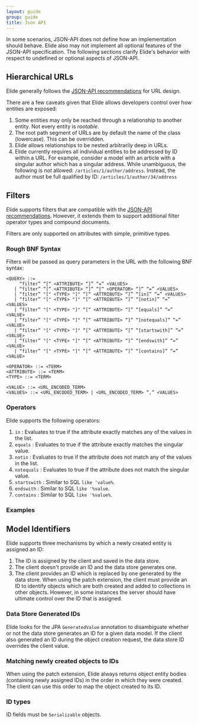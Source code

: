 ```yaml
---
layout: guide
group: guide
title: Json API
---
```


In some scenarios, JSON-API does not define how an implementation should behave.  Elide also may not implement all optional features of the
JSON-API specification.  The following sections clarify Elide's behavior with respect to undefined or optional aspects of JSON-API.

## Hierarchical URLs

Elide generally follows the [JSON-API recommendations](http://jsonapi.org/recommendations/) for URL design.

There are a few caveats given that Elide allows developers control over how entities are exposed:

1. Some entities may only be reached through a relationship to another entity.  Not every entity is _rootable_.
1. The root path segment of URLs are by default the name of the class (lowercase).  This can be overridden.
1. Elide allows relationships to be nested arbitrarily deep in URLs.
1. Elide currently requires all individual entities to be addressed by ID within a URL.  For example, consider a model with an article with a singular author which has a singular address.   While unambiguous, the following is *not* allowed: `/articles/1/author/address`.  Instead, the author must be full qualified by ID: `/articles/1/author/34/address`

## Filters

Elide supports filters that are compatible with the [JSON-API recommendations](http://jsonapi.org/recommendations/).
However, it extends them to support additional filter operator types and compound documents.

Filters are only supported on attributes with simple, primitive types.

### Rough BNF Syntax

Filters will be passed as query parameters in the URL with the following BNF syntax:

```
<QUERY> ::= 
     “filter” “[“ <ATTRIBUTE> “]” “=” <VALUES>
   | “filter” “[“ <ATTRIBUTE> “]” “[“ <OPERATOR> “]” “=” <VALUES> 
   | “filter” "[" <TYPE> "]" “[“ <ATTRIBUTE> “]” “[in]” “=” <VALUES> 
   | “filter” "[" <TYPE> "]" “[“ <ATTRIBUTE> “]” “[notin]” “=” <VALUES> 
   | “filter” "[" <TYPE> "]" “[“ <ATTRIBUTE> “]” “[equals]” “=” <VALUE> 
   | “filter” "[" <TYPE> "]" “[“ <ATTRIBUTE> “]” “[notequals]” “=” <VALUE> 
   | “filter” "[" <TYPE> "]" “[“ <ATTRIBUTE> “]” “[startswith]” “=” <VALUE> 
   | “filter” "[" <TYPE> "]" “[“ <ATTRIBUTE> “]” “[endswith]” “=” <VALUE> 
   | “filter” "[" <TYPE> "]" “[“ <ATTRIBUTE> “]” “[contains]” “=” <VALUE> 

<OPERATOR> ::= <TERM>
<ATTRIBUTE> ::= <TERM>
<TYPE> ::= <TERM>

<VALUE> ::= <URL_ENCODED_TERM> 
<VALUES> ::= <URL_ENCODED_TERM> | <URL_ENCODED_TERM> “,” <VALUES>

```

### Operators

Elide supports the following operators:

1. `in` : Evaluates to true if the attribute exactly matches any of the values in the list.
1. `equals` : Evaluates to true if the attribute exactly matches the singular value.
1. `notin` : Evaluates to true if the attribute does not match any of the values in the list.
1. `notequals` : Evaluates to true if the attribute does not match the singular value.
1. `startswith` : Similar to SQL `like 'value%`.
1. `endswith` : Similar to SQL `like '%value`.
1. `contains` : Similar to SQL `like '%value%`.

### Examples

## Model Identifiers

Elide supports three mechanisms by which a newly created entity is assigned an ID:

1. The ID is assigned by the client and saved in the data store.
1. The client doesn't provide an ID and the data store generates one.
1. The client provides an ID which is replaced by one generated by the data store.  When using the patch extension, the client
must provide an ID to identify objects which are both created and added to collections in other objects.  However, in some instances
the server should have ultimate control over the ID that is assigned.  

### Data Store Generated IDs

Elide looks for the JPA `GeneratedValue` annotation to disambiguate whether or not
the data store generates an ID for a given data model.   If the client also generated 
an ID during the object creation request, the data store ID overrides the client value.

### Matching newly created objects to IDs

When using the patch extension, Elide always returns object entity bodies (containing newly assigned IDs) in 
the order in which they were created.  The client can use this order to map the object created to its ID.

### ID types

ID fields must be `Serializable` objects.   
